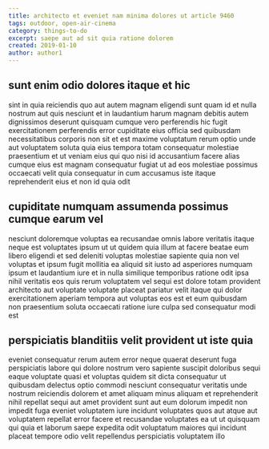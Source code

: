 ```yaml
---
title: architecto et eveniet nam minima dolores ut article 9460
tags: outdoor, open-air-cinema
category: things-to-do
excerpt: saepe aut ad sit quia ratione dolorem
created: 2019-01-10
author: author1
---
```


## sunt enim odio dolores itaque et hic

sint in quia reiciendis quo aut autem magnam eligendi sunt quam id et nulla nostrum aut quis nesciunt et in laudantium harum magnam debitis autem dignissimos deserunt quisquam cumque vero perferendis hic fugit exercitationem perferendis error cupiditate eius officia sed quibusdam necessitatibus corporis non sit et est maxime voluptatum rerum optio unde aut voluptatem soluta quia eius tempora totam consequatur molestiae praesentium et ut veniam eius qui quo nisi id accusantium facere alias cumque eius est magnam consequatur fugiat ut ad eos molestiae possimus occaecati velit quia consequatur in cum accusamus iste itaque reprehenderit eius et non id quia odit

## cupiditate numquam assumenda possimus cumque earum vel

nesciunt doloremque voluptas ea recusandae omnis labore veritatis itaque neque est voluptates ipsum ut ut quidem quia illum at facere beatae eum libero eligendi et sed deleniti voluptas molestiae sapiente quia non vel voluptas et ipsum fugit mollitia ea aliquid sit iusto ad asperiores numquam ipsum et laudantium iure et in nulla similique temporibus ratione odit ipsa nihil veritatis eos quis rerum voluptatem vel sequi est dolore totam provident architecto aut voluptate voluptate placeat pariatur velit itaque qui dolor exercitationem aperiam tempora aut voluptas eos est et eum quibusdam non praesentium soluta occaecati ratione iure culpa sed consequatur modi est

## perspiciatis blanditiis velit provident ut iste quia

eveniet consequatur rerum autem error neque quaerat deserunt fuga perspiciatis labore qui dolore nostrum vero sapiente suscipit doloribus sequi eaque voluptate quasi et voluptas quidem sit dicta consequatur ut quibusdam delectus optio commodi nesciunt consequatur veritatis unde nostrum reiciendis dolorem et amet aliquam minus aliquam et reprehenderit nihil repellat sequi aut amet provident sunt aut eum dolorum impedit non impedit fuga eveniet voluptatem iure incidunt voluptates quos aut atque aut voluptatem repellat error facere et recusandae voluptates ea ut ut quisquam qui quia et laborum saepe expedita odit voluptatum maiores qui incidunt placeat tempore odio velit repellendus perspiciatis voluptatem illo
